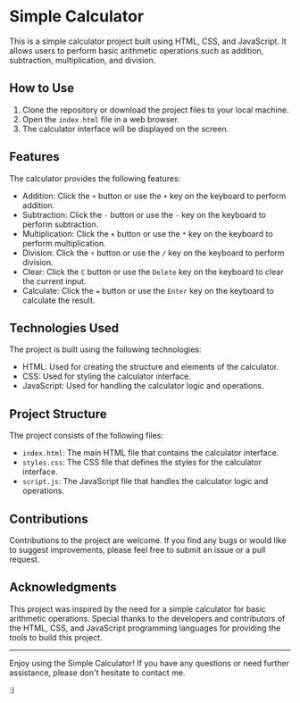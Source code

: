 # Simple Calculator

This is a simple calculator project built using HTML, CSS, and JavaScript. It allows users to perform basic arithmetic operations such as addition, subtraction, multiplication, and division.

## How to Use

1. Clone the repository or download the project files to your local machine.
2. Open the `index.html` file in a web browser.
3. The calculator interface will be displayed on the screen.

## Features

The calculator provides the following features:

- Addition: Click the `+` button or use the `+` key on the keyboard to perform addition.
- Subtraction: Click the `-` button or use the `-` key on the keyboard to perform subtraction.
- Multiplication: Click the `×` button or use the `*` key on the keyboard to perform multiplication.
- Division: Click the `÷` button or use the `/` key on the keyboard to perform division.
- Clear: Click the `C` button or use the `Delete` key on the keyboard to clear the current input.
- Calculate: Click the `=` button or use the `Enter` key on the keyboard to calculate the result.

## Technologies Used

The project is built using the following technologies:

- HTML: Used for creating the structure and elements of the calculator.
- CSS: Used for styling the calculator interface.
- JavaScript: Used for handling the calculator logic and operations.

## Project Structure

The project consists of the following files:

- `index.html`: The main HTML file that contains the calculator interface.
- `styles.css`: The CSS file that defines the styles for the calculator interface.
- `script.js`: The JavaScript file that handles the calculator logic and operations.

## Contributions

Contributions to the project are welcome. If you find any bugs or would like to suggest improvements, please feel free to submit an issue or a pull request.

## Acknowledgments

This project was inspired by the need for a simple calculator for basic arithmetic operations. Special thanks to the developers and contributors of the HTML, CSS, and JavaScript programming languages for providing the tools to build this project.

---

Enjoy using the Simple Calculator! If you have any questions or need further assistance, please don't hesitate to contact me.

:)
